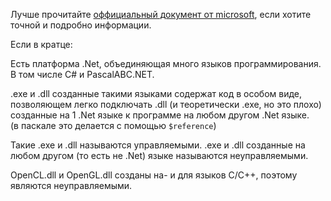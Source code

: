 


Лучше прочитайте [оффициальный документ от microsoft](https://docs.microsoft.com/en-us/dotnet/standard/managed-code), если хотите точной и подробно информации.

Если в кратце:

Есть платформа .Net, объединяющая много языков программирования. В том числе C# и PascalABC.NET.

.exe и .dll созданные такими языками содержат код в особом виде, позволяющем легко подключать
.dll (и теоретически .exe, но это плохо) созданные на 1 .Net языке к программе на любом другом .Net языке.\
(в паскале это делается с помощью `$reference`)

Такие .exe и .dll называются управляемыми. .exe и .dll созданные на любом другом (то есть не .Net) языке называются неуправляемыми.

OpenCL.dll и OpenGL.dll созданы на- и для языков C/C++, поэтому являются неуправляемыми.


